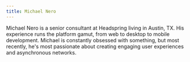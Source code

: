 ```yaml
---
title: Michael Nero
---
```

Michael Nero is a senior consultant at Headspring living in Austin, TX.  His experience runs the platform gamut, from web to desktop to mobile development.  Michael is constantly obsessed with something, but most recently, he's most passionate about creating engaging user experiences and asynchronous networks.